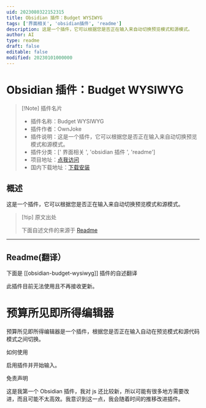 ```yaml
---
uid: 2023080322152315
title: Obsidian 插件：Budget WYSIWYG
tags: ['界面相关', 'obsidian插件', 'readme']
description: 这是一个插件，它可以根据您是否正在输入来自动切换预览模式和源模式。
author: AI
type: readme
draft: false
editable: false
modified: 20230101000000
---
```


# Obsidian 插件：Budget WYSIWYG

> [!Note] 插件名片
> - 插件名称：Budget WYSIWYG
> - 插件作者：OwnJoke
> - 插件说明：这是一个插件，它可以根据您是否正在输入来自动切换预览模式和源模式。
> - 插件分类：[' 界面相关 ', 'obsidian 插件 ', 'readme']
> - 项目地址：[点我访问](https://github.com/OwnJoke/obsidian-budget-wysiwyg)
> - 国内下载地址：[下载安装](https://pkmer.cn/products/plugin/pluginMarket/?obsidian-budget-wysiwyg)

## 概述

这是一个插件，它可以根据您是否正在输入来自动切换预览模式和源模式。

> [!tip] 原文出处
>
>下面自述文件的来源于 [Readme](https://ghproxy.net/https://raw.githubusercontent.com/OwnJoke/obsidian-budget-wysiwyg/main/README.md)

---

## Readme(翻译）

下面是 [[obsidian-budget-wysiwyg]] 插件的自述翻译

此插件目前无法使用且不再接收更新。

# 预算所见即所得编辑器

预算所见即所得编辑器是一个插件，根据您是否正在输入自动在预览模式和源代码模式之间切换。

如何使用

启用插件并开始输入。

免责声明

这是我第一个 Obsidian 插件，我对 js 还比较新，所以可能有很多地方需要改进，而且可能不太高效。我意识到这一点，我会随着时间的推移改进插件。
